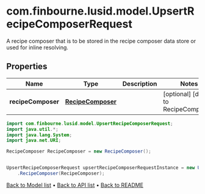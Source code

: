 # com.finbourne.lusid.model.UpsertRecipeComposerRequest
A recipe composer that is to be stored in the recipe composer data store or used for inline resolving.

## Properties

Name | Type | Description | Notes
------------ | ------------- | ------------- | -------------
**recipeComposer** | [**RecipeComposer**](RecipeComposer.md) |  | [optional] [default to RecipeComposer]

```java
import com.finbourne.lusid.model.UpsertRecipeComposerRequest;
import java.util.*;
import java.lang.System;
import java.net.URI;

RecipeComposer RecipeComposer = new RecipeComposer();


UpsertRecipeComposerRequest upsertRecipeComposerRequestInstance = new UpsertRecipeComposerRequest()
    .RecipeComposer(RecipeComposer);
```


[Back to Model list](../README.md#documentation-for-models) &#8226; [Back to API list](../README.md#documentation-for-api-endpoints) &#8226; [Back to README](../README.md)
